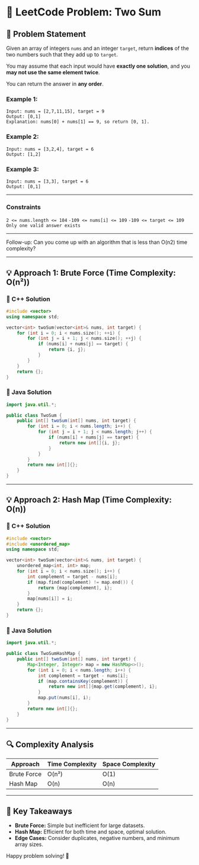 # 🧠 LeetCode Problem: Two Sum

## 📌 Problem Statement

Given an array of integers `nums` and an integer `target`, return **indices** of the two numbers such that they add up to `target`.

You may assume that each input would have **exactly one solution**, and you **may not use the same element twice**.

You can return the answer in **any order**.

### Example 1:

```plaintext
Input: nums = [2,7,11,15], target = 9
Output: [0,1]
Explanation: nums[0] + nums[1] == 9, so return [0, 1].
```
### Example 2:

```plaintext
Input: nums = [3,2,4], target = 6
Output: [1,2]
```
### Example 3:

```plaintext
Input: nums = [3,3], target = 6
Output: [0,1]
```

---

### Constraints
`2 <= nums.length <= 104`
`-109 <= nums[i] <= 109`
`-109 <= target <= 109`
`Only one valid answer exists`

---

Follow-up: Can you come up with an algorithm that is less than O(n2) time complexity?

---
## 💡 Approach 1: Brute Force (Time Complexity: O(n²))

### 🔧 C++ Solution
```cpp
#include <vector>
using namespace std;

vector<int> twoSum(vector<int>& nums, int target) {
    for (int i = 0; i < nums.size(); ++i) {
        for (int j = i + 1; j < nums.size(); ++j) {
            if (nums[i] + nums[j] == target) {
                return {i, j};
            }
        }
    }
    return {};
}
```

### 🔧 Java Solution
```java
import java.util.*;

public class TwoSum {
    public int[] twoSum(int[] nums, int target) {
        for (int i = 0; i < nums.length; i++) {
            for (int j = i + 1; j < nums.length; j++) {
                if (nums[i] + nums[j] == target) {
                    return new int[]{i, j};
                }
            }
        }
        return new int[]{};
    }
}
```

---

## 💡 Approach 2: Hash Map (Time Complexity: O(n))

### 🔧 C++ Solution
```cpp
#include <vector>
#include <unordered_map>
using namespace std;

vector<int> twoSum(vector<int>& nums, int target) {
    unordered_map<int, int> map;
    for (int i = 0; i < nums.size(); i++) {
        int complement = target - nums[i];
        if (map.find(complement) != map.end()) {
            return {map[complement], i};
        }
        map[nums[i]] = i;
    }
    return {};
}
```

### 🔧 Java Solution
```java
import java.util.*;

public class TwoSumHashMap {
    public int[] twoSum(int[] nums, int target) {
        Map<Integer, Integer> map = new HashMap<>();
        for (int i = 0; i < nums.length; i++) {
            int complement = target - nums[i];
            if (map.containsKey(complement)) {
                return new int[]{map.get(complement), i};
            }
            map.put(nums[i], i);
        }
        return new int[]{};
    }
}
```

---

## 🔍 Complexity Analysis

| Approach      | Time Complexity | Space Complexity |
|---------------|------------------|------------------|
| Brute Force   | O(n²)            | O(1)             |
| Hash Map      | O(n)             | O(n)             |

---

## 🏅 Key Takeaways

- **Brute Force:** Simple but inefficient for large datasets.
- **Hash Map:** Efficient for both time and space, optimal solution.
- **Edge Cases:** Consider duplicates, negative numbers, and minimum array sizes.

Happy problem solving! 🚀

